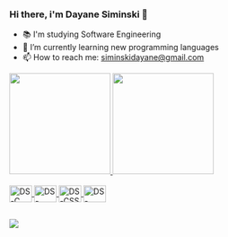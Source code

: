 ### Hi there, i'm Dayane Siminski 👋

- 📚 I'm studying Software Engineering
- 🌱 I’m currently learning new programming languages 
- 📫 How to reach me: siminskidayane@gmail.com

<div>
  <a href="https://github.com/DSiminski">
   <img height="180em" src="https://github-readme-stats.vercel.app/api?username=DSiminski&show_icons=true&theme=onedark&include_all_commits=true&count_private=true"/>
 <img height="180em" src="https://github-readme-stats.vercel.app/api/top-langs/?username=DSiminski&layout=compact&langs_count=7&theme=onedark"/>

</div>
<div style="display: inline_block"><br>
  <img align="center" alt="DS-C" height="30" width="40" src="https://cdn.jsdelivr.net/gh/devicons/devicon/icons/c/c-line.svg">
  <img align="center" alt="DS-HTML" height="30" width="40" src="https://cdn.jsdelivr.net/gh/devicons/devicon/icons/html5/html5-plain.svg">
  <img align="center" alt="DS-CSS" height="30" width="40" src="https://cdn.jsdelivr.net/gh/devicons/devicon/icons/css3/css3-plain.svg">
  <img align="center" alt="DS-JAVA" height="30" width="40" src="https://cdn.jsdelivr.net/gh/devicons/devicon/icons/java/java-original.svg">
</div>
  
  ##
  
  <div>
  <a href="https://www.linkedin.com/in/dayane-siminski-990760220" target="_blank"><img src="https://img.shields.io/badge/-LinkedIn-%230077B5?style=for-the-badge&logo=linkedin&logoColor=white" target="_blank"></a> 
    
  <div>
